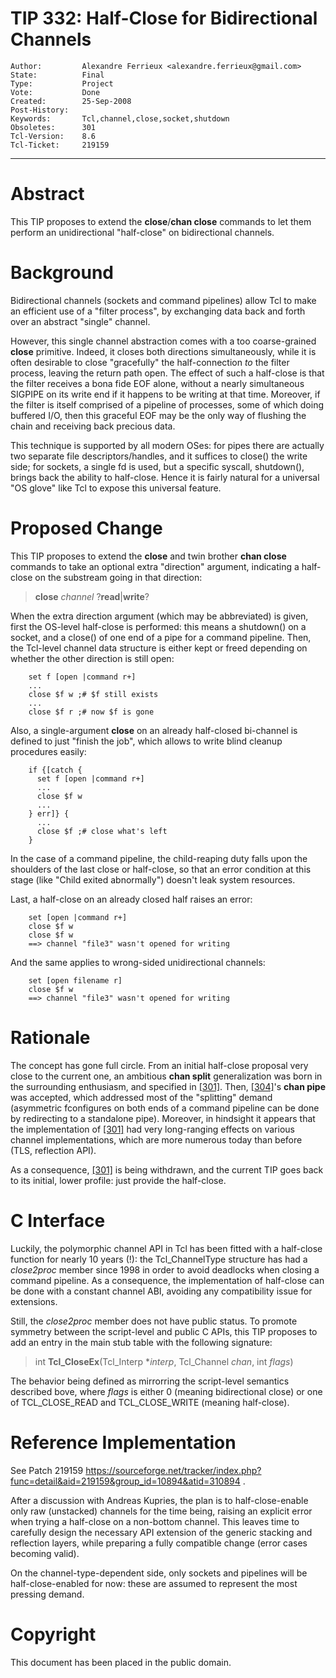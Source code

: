 # TIP 332: Half-Close for Bidirectional Channels
	Author:         Alexandre Ferrieux <alexandre.ferrieux@gmail.com>
	State:          Final
	Type:           Project
	Vote:           Done
	Created:        25-Sep-2008
	Post-History:   
	Keywords:       Tcl,channel,close,socket,shutdown
	Obsoletes:      301
	Tcl-Version:    8.6
	Tcl-Ticket:     219159
-----

# Abstract

This TIP proposes to extend the **close**/**chan close** commands to let
them perform an unidirectional "half-close" on bidirectional channels.

# Background

Bidirectional channels \(sockets and command pipelines\) allow Tcl to make an
efficient use of a "filter process", by exchanging data back and forth over an
abstract "single" channel.

However, this single channel abstraction comes with a too coarse-grained
**close** primitive. Indeed, it closes both directions simultaneously, while
it is often desirable to close "gracefully" the half-connection _to_ the
filter process, leaving the return path open. The effect of such a half-close
is that the filter receives a bona fide EOF alone, without a nearly
simultaneous SIGPIPE on its write end if it happens to be writing at that
time. Moreover, if the filter is itself comprised of a pipeline of processes,
some of which doing buffered I/O, then this graceful EOF may be the only way
of flushing the chain and receiving back precious data.

This technique is supported by all modern OSes: for pipes there are actually
two separate file descriptors/handles, and it suffices to close\(\) the write
side; for sockets, a single fd is used, but a specific syscall, shutdown\(\),
brings back the ability to half-close. Hence it is fairly natural for a
universal "OS glove" like Tcl to expose this universal feature.

# Proposed Change

This TIP proposes to extend the **close** and twin brother **chan close**
commands to take an optional extra "direction" argument, indicating a
half-close on the substream going in that direction:

 > **close** _channel_ ?**read**\|**write**?

When the extra direction argument \(which may be abbreviated\) is given, first
the OS-level half-close is performed: this means a shutdown\(\) on a socket, and
a close\(\) of one end of a pipe for a command pipeline. Then, the Tcl-level
channel data structure is either kept or freed depending on whether the other
direction is still open:

		set f [open |command r+]
		...
		close $f w ;# $f still exists
		...
		close $f r ;# now $f is gone

Also, a single-argument **close** on an already half-closed bi-channel is
defined to just "finish the job", which allows to write blind cleanup
procedures easily:

		if {[catch {
		  set f [open |command r+]
		  ...
		  close $f w
		  ...
		} err]} {
		  ...
		  close $f ;# close what's left
		}

In the case of a command pipeline, the child-reaping duty falls upon the
shoulders of the last close or half-close, so that an error condition at this
stage \(like "Child exited abnormally"\) doesn't leak system resources.

Last, a half-close on an already closed half raises an error:

		set [open |command r+]
		close $f w
		close $f w
		==> channel "file3" wasn't opened for writing

And the same applies to wrong-sided unidirectional channels:

		set [open filename r]
		close $f w
		==> channel "file3" wasn't opened for writing

# Rationale

The concept has gone full circle. From an initial half-close proposal very
close to the current one, an ambitious **chan split** generalization was
born in the surrounding enthusiasm, and specified in [[301]](301.md). Then, [[304]](304.md)'s
**chan pipe** was accepted, which addressed most of the "splitting" demand
\(asymmetric fconfigures on both ends of a command pipeline can be done by
redirecting to a standalone pipe\). Moreover, in hindsight it appears that the
implementation of [[301]](301.md) had very long-ranging effects on various channel
implementations, which are more numerous today than before \(TLS, reflection
API\).

As a consequence, [[301]](301.md) is being withdrawn, and the current TIP goes back to
its initial, lower profile: just provide the half-close.

# C Interface

Luckily, the polymorphic channel API in Tcl has been fitted with a half-close function for nearly 10 years \(!\): the Tcl\_ChannelType structure has had a _close2proc_ member since 1998 in order to avoid deadlocks when closing a command pipeline. As a consequence, the implementation of half-close can be done with a constant channel ABI, avoiding any compatibility issue for extensions.

Still, the _close2proc_ member does not have public status. To promote symmetry between the script-level and public C APIs, this TIP proposes to add an entry in the main stub table with the following signature:

   > int **Tcl\_CloseEx**\(Tcl\_Interp \*_interp_, Tcl\_Channel _chan_, int _flags_\)

The behavior being defined as mirrorring the script-level semantics described bove, where _flags_ is either 0 \(meaning bidirectional close\) or one of TCL\_CLOSE\_READ and TCL\_CLOSE\_WRITE \(meaning half-close\).

# Reference Implementation

See Patch 219159 <https://sourceforge.net/tracker/index.php?func=detail&aid=219159&group_id=10894&atid=310894> .

After a discussion with Andreas Kupries, the plan is to half-close-enable only raw \(unstacked\) channels for the time being, raising an explicit error when trying a half-close on a non-bottom channel. This leaves time to carefully design the necessary API extension of the generic stacking and reflection layers, while preparing a fully compatible change \(error cases becoming valid\).

On the channel-type-dependent side, only sockets and pipelines will be half-close-enabled for now: these are assumed to represent the most pressing demand.

# Copyright

This document has been placed in the public domain.

